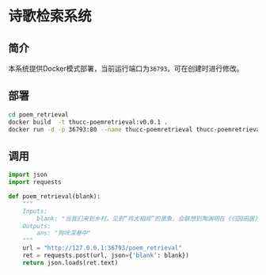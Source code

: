# 诗歌检索系统

## 简介

本系统提供Docker模式部署，当前运行端口为`36793`，可在创建时进行修改。

## 部署

```sh
cd poem_retrieval
docker build  -t thucc-poemretrieval:v0.0.1 .
docker run -d -p 36793:80 --name thucc-poemretrieval thucc-poemretrieval:v0.0.1
```

## 调用

```python
import json
import requests

def poem_retrieval(blank):
    """
    Inputs: 
        blank: "当我们来到乡村，见到“鸡犬相闻”的景象，会联想到陶渊明在《归园田居》中“_________，鸡鸣桑树颠”来表达对田园生活的赞美。"
    Outputs:
        ans: "狗吠深巷中"
    """
    url = "http://127.0.0.1:36793/poem_retrieval"
    ret = requests.post(url, json={'blank': blank})
    return json.loads(ret.text)
```